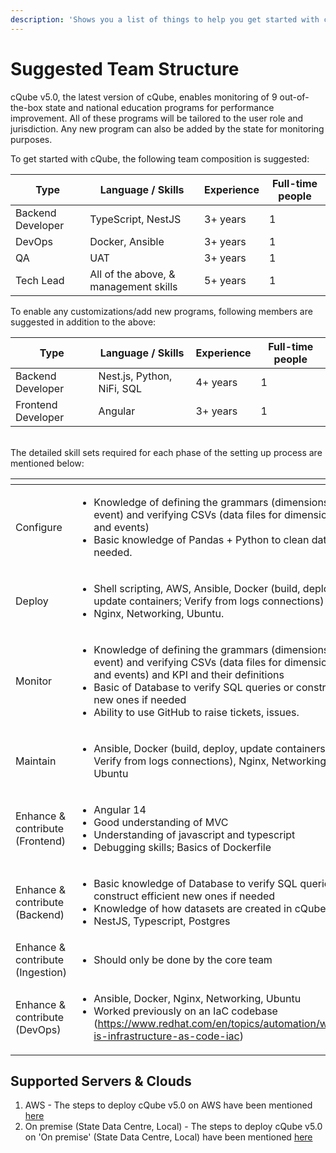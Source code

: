```yaml
---
description: 'Shows you a list of things to help you get started with cQube V 5.0:'
---
```


# Suggested Team Structure

cQube v5.0, the latest version of cQube, enables monitoring of 9 out-of-the-box state and national education programs for performance improvement. All of these programs will be tailored to the user role and jurisdiction. Any new program can also be added by the state for monitoring purposes.

To get started with cQube, the following team composition is suggested:

| Type              | Language / Skills                     | Experience | Full-time people |
| ----------------- | ------------------------------------- | ---------- | ---------------- |
| Backend Developer | TypeScript, NestJS                    | 3+ years   | 1                |
| DevOps            | Docker, Ansible                       | 3+ years   | 1                |
| QA                | UAT                                   | 3+ years   | 1                |
| Tech Lead         | All of the above, & management skills | 5+ years   | 1                |

To enable any customizations/add new programs, following members are suggested in addition to the above:

| Type               | Language / Skills          | Experience | Full-time people |
| ------------------ | -------------------------- | ---------- | ---------------- |
| Backend Developer  | Nest.js, Python, NiFi, SQL | 4+ years   | 1                |
| Frontend Developer | Angular                    | 3+ years   | 1                |

\
The detailed skill sets required for each phase of the setting up process are mentioned below:

<table data-header-hidden><thead><tr><th width="191"></th><th></th></tr></thead><tbody><tr><td>Configure</td><td><ul><li>Knowledge of defining the grammars (dimensions, event) and verifying CSVs (data files for dimensions and events)</li><li>Basic knowledge of Pandas + Python to clean data if needed.</li></ul></td></tr><tr><td>Deploy</td><td><ul><li>Shell scripting, AWS, Ansible, Docker (build, deploy, update containers; Verify from logs connections)</li><li>Nginx, Networking, Ubuntu.</li></ul></td></tr><tr><td>Monitor</td><td><ul><li>Knowledge of defining the grammars (dimensions, event) and verifying CSVs (data files for dimensions and events) and KPI and their definitions</li><li>Basic of Database to verify SQL queries or construct new ones if needed</li><li>Ability to use GitHub to raise tickets, issues.</li></ul></td></tr><tr><td>Maintain</td><td><ul><li>Ansible, Docker (build, deploy, update containers; Verify from logs connections), Nginx, Networking, Ubuntu</li></ul></td></tr><tr><td>Enhance &#x26; contribute (Frontend)</td><td><ul><li>Angular 14</li><li>Good understanding of MVC</li><li>Understanding of javascript and typescript</li><li>Debugging skills; Basics of Dockerfile</li></ul></td></tr><tr><td>Enhance &#x26; contribute (Backend)</td><td><ul><li>Basic knowledge of Database to verify SQL queries or construct efficient new ones if needed</li><li>Knowledge of how datasets are created in cQube</li><li>NestJS, Typescript, Postgres</li></ul></td></tr><tr><td>Enhance &#x26; contribute (Ingestion)</td><td><ul><li>Should only be done by the core team</li></ul></td></tr><tr><td>Enhance &#x26; contribute (DevOps)</td><td><ul><li>Ansible, Docker, Nginx, Networking, Ubuntu</li><li>Worked previously on an IaC codebase (<a href="https://www.redhat.com/en/topics/automation/what-is-infrastructure-as-code-iac">https://www.redhat.com/en/topics/automation/what-is-infrastructure-as-code-iac</a>)</li></ul></td></tr></tbody></table>

## Supported Servers & Clouds

1. AWS - The steps to deploy cQube v5.0 on AWS have been mentioned [here](broken-reference)
2. On premise (State Data Centre, Local) - The steps to deploy cQube v5.0 on 'On premise' (State Data Centre, Local) have been mentioned [here](broken-reference)

